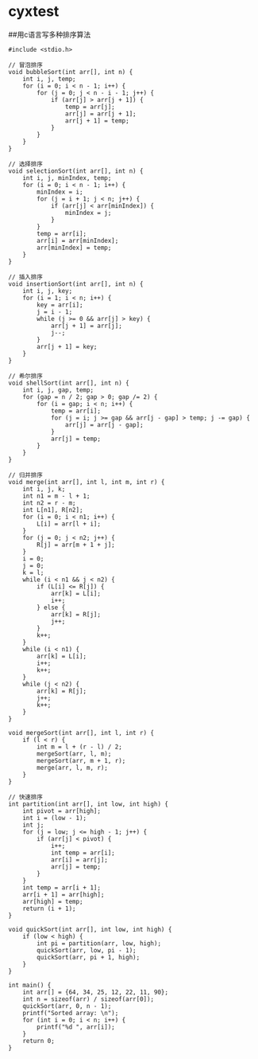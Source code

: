 # cyxtest
##用c语言写多种排序算法  

    #include <stdio.h>

    // 冒泡排序
    void bubbleSort(int arr[], int n) {
        int i, j, temp;
        for (i = 0; i < n - 1; i++) {
            for (j = 0; j < n - i - 1; j++) {
                if (arr[j] > arr[j + 1]) {
                    temp = arr[j];
                    arr[j] = arr[j + 1];
                    arr[j + 1] = temp;
                }
            }
        }
    }

    // 选择排序
    void selectionSort(int arr[], int n) {
        int i, j, minIndex, temp;
        for (i = 0; i < n - 1; i++) {
            minIndex = i;
            for (j = i + 1; j < n; j++) {
                if (arr[j] < arr[minIndex]) {
                    minIndex = j;
                }
            }
            temp = arr[i];
            arr[i] = arr[minIndex];
            arr[minIndex] = temp;
        }
    }

    // 插入排序
    void insertionSort(int arr[], int n) {
        int i, j, key;
        for (i = 1; i < n; i++) {
            key = arr[i];
            j = i - 1;
            while (j >= 0 && arr[j] > key) {
                arr[j + 1] = arr[j];
                j--;
            }
            arr[j + 1] = key;
        }
    }

    // 希尔排序
    void shellSort(int arr[], int n) {
        int i, j, gap, temp;
        for (gap = n / 2; gap > 0; gap /= 2) {
            for (i = gap; i < n; i++) {
                temp = arr[i];
                for (j = i; j >= gap && arr[j - gap] > temp; j -= gap) {
                    arr[j] = arr[j - gap];
                }
                arr[j] = temp;
            }
        }
    }

    // 归并排序
    void merge(int arr[], int l, int m, int r) {
        int i, j, k;
        int n1 = m - l + 1;
        int n2 = r - m;
        int L[n1], R[n2];
        for (i = 0; i < n1; i++) {
            L[i] = arr[l + i];
        }
        for (j = 0; j < n2; j++) {
            R[j] = arr[m + 1 + j];
        }
        i = 0;
        j = 0;
        k = l;
        while (i < n1 && j < n2) {
            if (L[i] <= R[j]) {
                arr[k] = L[i];
                i++;
            } else {
                arr[k] = R[j];
                j++;
            }
            k++;
        }
        while (i < n1) {
            arr[k] = L[i];
            i++;
            k++;
        }
        while (j < n2) {
            arr[k] = R[j];
            j++;
            k++;
        }
    }

    void mergeSort(int arr[], int l, int r) {
        if (l < r) {
            int m = l + (r - l) / 2;
            mergeSort(arr, l, m);
            mergeSort(arr, m + 1, r);
            merge(arr, l, m, r);
        }
    }

    // 快速排序
    int partition(int arr[], int low, int high) {
        int pivot = arr[high];
        int i = (low - 1);
        int j;
        for (j = low; j <= high - 1; j++) {
            if (arr[j] < pivot) {
                i++;
                int temp = arr[i];
                arr[i] = arr[j];
                arr[j] = temp;
            }
        }
        int temp = arr[i + 1];
        arr[i + 1] = arr[high];
        arr[high] = temp;
        return (i + 1);
    }

    void quickSort(int arr[], int low, int high) {
        if (low < high) {
            int pi = partition(arr, low, high);
            quickSort(arr, low, pi - 1);
            quickSort(arr, pi + 1, high);
        }
    }

    int main() {
        int arr[] = {64, 34, 25, 12, 22, 11, 90};
        int n = sizeof(arr) / sizeof(arr[0]);
        quickSort(arr, 0, n - 1);
        printf("Sorted array: \n");
        for (int i = 0; i < n; i++) {
            printf("%d ", arr[i]);
        }
        return 0;
    }

